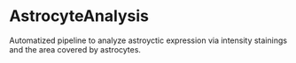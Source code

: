 # AstrocyteAnalysis
Automatized pipeline to analyze astroyctic expression via intensity stainings and the area covered by astrocytes. 
